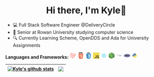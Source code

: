 <h1 align="center">Hi there, I'm Kyle👋</h1>

- 💻 Full Stack Software Engineer @DeliveryCircle
- 📕 Senior at Rowan University studying computer science
- 🔍 Currently Learning Scheme, OpenDDS and Ada for University Assignments

**Languages and Frameworks:** 
<code><img height="20" src="https://raw.githubusercontent.com/github/explore/80688e429a7d4ef2fca1e82350fe8e3517d3494d/topics/laravel/laravel.png"></code>
<code><img height="20" src="https://raw.githubusercontent.com/github/explore/80688e429a7d4ef2fca1e82350fe8e3517d3494d/topics/html/html.png"></code>
<code><img height="20" src="https://raw.githubusercontent.com/github/explore/80688e429a7d4ef2fca1e82350fe8e3517d3494d/topics/css/css.png"></code>
<code><img height="20" src="https://raw.githubusercontent.com/github/explore/80688e429a7d4ef2fca1e82350fe8e3517d3494d/topics/javascript/javascript.png"></code>
<code><img height="20" src="https://raw.githubusercontent.com/github/explore/80688e429a7d4ef2fca1e82350fe8e3517d3494d/topics/react/react.png"></code>
<code><img height="20" src="https://raw.githubusercontent.com/github/explore/80688e429a7d4ef2fca1e82350fe8e3517d3494d/topics/nodejs/nodejs.png"></code>
<code><img height="20" src="https://raw.githubusercontent.com/github/explore/80688e429a7d4ef2fca1e82350fe8e3517d3494d/topics/java/java.png"></code>
<code><img height="20" src="https://raw.githubusercontent.com/github/explore/80688e429a7d4ef2fca1e82350fe8e3517d3494d/topics/php/php.png"></code>
<code><img height="20" src="https://raw.githubusercontent.com/github/explore/80688e429a7d4ef2fca1e82350fe8e3517d3494d/topics/python/python.png"></code>

| <a href="https://github.com/kylenotfound/github-readme-stats"><img align="center" src="https://github-readme-stats.vercel.app/api?username=kylenotfound&show_icons=true&include_all_commits=true&theme=buefy&hide_border=true" alt="Kyle's github stats" /></a> | <a href="https://github.com/kylenotfound/github-readme-stats"><img align="center" src="https://github-readme-stats.vercel.app/api/top-langs/?username=kylenotfound&layout=compact&theme=buefy&hide_border=true" /></a> |
| ------------- | ------------- |


